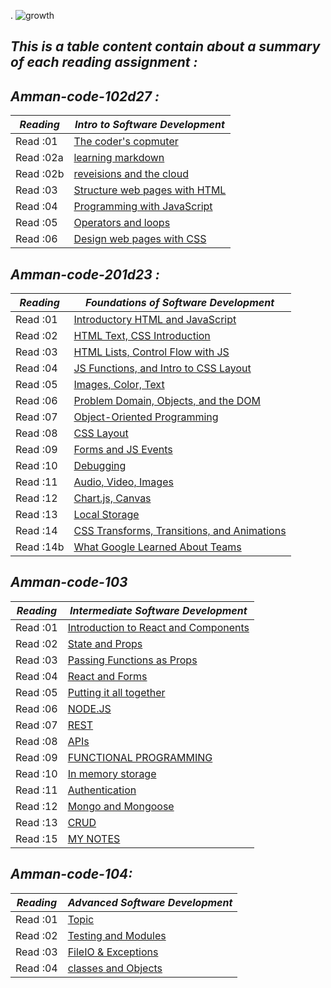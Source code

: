 .
![growth](https://3kllhk1ibq34qk6sp3bhtox1-wpengine.netdna-ssl.com/wp-content/uploads/2015/11/growth-mindset.png)

## ***This is a table content contain about a summary of each reading assignment :***


## ***Amman-code-102d27 :***

  ***Reading***| ***Intro to Software Development***                                
  -------------| ------------------------------------ 
  Read :01     |[The coder's copmuter](./code201/dina1)         
  Read :02a    |[learning markdown](./code201/dina2)            
  Read :02b    |[reveisions and the cloud](./code201/dina3)     
  Read :03     |[Structure web pages with HTML](./code201/dina4)
  Read :04     |[ Programming with JavaScript](./code201/dina5) 
  Read :05     |[Operators and loops](./code201/dina6)          
  Read :06     |[Design web pages with CSS](./code201/dina7)    


## ***Amman-code-201d23 :***

  ***Reading*** |***Foundations of Software Development***                                      
  ------------- | -------------------------------------------------        
  Read :01      |[Introductory HTML and JavaScript](./code201/class-01) 
  Read :02      |[HTML Text, CSS Introduction](class-02)                                     
  Read :03      |[HTML Lists, Control Flow with JS](./code201/class-03)
  Read :04      |[ JS Functions, and Intro to CSS Layout](class-04)                                            
  Read :05      |[Images, Color, Text](./code201/class-05)
  Read :06      |[Problem Domain, Objects, and the DOM](class-06)
  Read :07      |[Object-Oriented Programming](./code201/class-07)
  Read :08      |[CSS Layout](./code201/class-08)
  Read :09      |[Forms and JS Events](./code201/class09.md)
  Read :10      |[Debugging](./code201/class10.md)
  Read :11      |[Audio, Video, Images](./code201/class11.md)
  Read :12      |[Chart.js, Canvas](./code201/class12.md)
  Read :13      |[Local Storage](./code201/class13.md)
  Read :14      |[CSS Transforms, Transitions, and Animations](class14.md)
  Read :14b     |[ What Google Learned About Teams](./code201/class14b.md)


  ## ***Amman-code-103***

  ***Reading***| ***Intermediate Software Development***                                
  -------------| ------------------------------------ 
  Read :01     |[Introduction to React and Components](./code301/read01.md) 
  Read :02     |[State and Props](./code301/read02.md) 
  Read :03     |[Passing Functions as Props](./code301/read03.md) 
  Read :04     |[React and Forms](./code301/read4.md) 
  Read :05     |[Putting it all together](./code301/read05.md) 
  Read :06     |[ NODE.JS](./code301/read06.md) 
  Read :07     |[REST](./code301/read07.md) 
  Read :08     |[APIs](./code301/read08.md) 
  Read :09     |[FUNCTIONAL PROGRAMMING](./code301/read09.md) 
  Read :10     |[In memory storage](./code301/read10.md)
  Read :11     |[Authentication](./code301/read11.md)
  Read :12     |[Mongo and Mongoose](./code301/read12.md)
  Read :13     |[CRUD](./code301/read13.md)
  Read :15     |[MY NOTES](./note.md)


  ## ***Amman-code-104:***

  ***Reading***| ***Advanced Software Development*** 
  -------------| ------------------------------------ 
  Read :01     |[ Topic](./code401/read01.md) 
  Read :02     |[ Testing and Modules](./code401/read02.md)
  Read :03     |[ FileIO & Exceptions](./code401/read03.md) 
  Read :04     |[ classes and Objects](./code401/read04.md)







